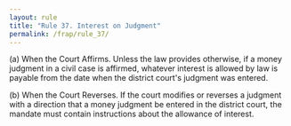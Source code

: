 ```yaml
---
layout: rule
title: "Rule 37. Interest on Judgment"
permalink: /frap/rule_37/
---
```


(a) When the Court Affirms. Unless the law provides otherwise, if a money judgment in a civil case is affirmed, whatever interest is allowed by law is payable from the date when the district court's judgment was entered.


(b) When the Court Reverses. If the court modifies or reverses a judgment with a direction that a money judgment be entered in the district court, the mandate must contain instructions about the allowance of interest.
